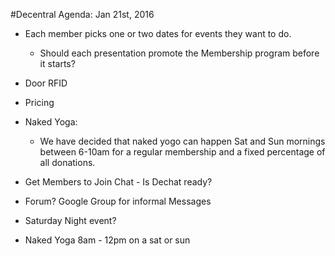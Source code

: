 #Decentral Agenda: Jan 21st, 2016
- Each member picks one or two dates for events they want to do. 
  - Should each presentation promote the Membership program before it starts?
- Door RFID
- Pricing
- Naked Yoga:
  - We have decided that naked yogo can happen Sat and Sun mornings between 6-10am for a regular membership and a fixed percentage of all donations. 

- Get Members to Join Chat - Is Dechat ready?
- Forum? Google Group for informal Messages
- Saturday Night event?
- Naked Yoga 8am - 12pm on a sat or sun
